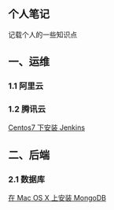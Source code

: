 ## 个人笔记

记载个人的一些知识点

## 一、运维

### 1.1 阿里云

### 1.2 腾讯云

[Centos7 下安装 Jenkins](https://github.com/Bian2017/my_note/blob/master/doc/%E8%BF%90%E7%BB%B4/%E8%85%BE%E8%AE%AF%E4%BA%91/Centos7%E4%B8%8B%E5%AE%89%E8%A3%85Jenkins.md)

## 二、后端

### 2.1 数据库

[在 Mac OS X 上安装 MongoDB]()
